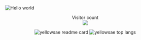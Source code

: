 <img src="https://raw.githubusercontent.com/sagar-viradiya/sagar-viradiya/master/resources/banner.png" alt="Hello world">
<p align="center"> 
  Visitor count<br>
  <img src="https://profile-counter.glitch.me/yellowsae/count.svg" />
</p>


<p align="center">
  <img
    src="https://github-readme-stats.vercel.app/api?username=yellowsae&count_private=true&show_icons=true&include_all_commits=true&hide_border=true&line_height=20"
    alt="yellowsae readme card" />
  <img
    src="https://github-readme-stats.vercel.app/api/top-langs/?username=yellowsae&count_private=true&show_icons=true&include_all_commits=true&hide_border=true&layout=compact"
    alt="yellowsae top langs" />
</p>
